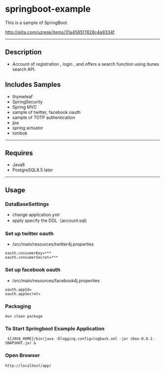 # springboot-example

This is a sample of SpringBoot.

http://qiita.com/uzresk/items/31a4585f7828c4a9334f

---

## Description

* Account of registration , login , and offers a search function using itunes search API.

## Includes Samples

* thymeleaf
* SpringSecurity
* Spring MVC
* sample of twitter, facebook oauth
* sample of TOTP authentication
* jpa
* spring actuator
* lombok

---

## Requires

* Java8
* PostgreSQL8.5 later

---

## Usage

### DataBaseSettings

* change application.yml
* apply specify the DDL（account.sql)

### Set up twitter oauth

* /src/main/resources/twitter4j.properties

```
oauth.consumerKey=***
oauth.consumerSecret=***
```

### Set up facebook oauth

* /src/main/resources/facebook4j.properties

```
oauth.appId=
oauth.appSecret=
```

### Packaging

`mvn clean package`

### To Start Springboot Example Application

` ${JAVA_HOME}/bin/java -Dlogging.config=logback.xml -jar sbex-0.0.1-SNAPSHOT.jar &`

### Open Browser

`http://localhost/app/`

